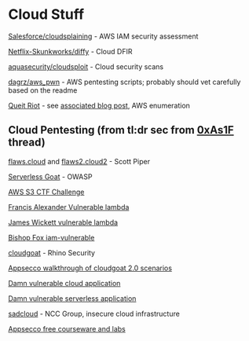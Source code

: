 # Cloud Stuff

[Salesforce/cloudsplaining](https://github.com/salesforce/cloudsplaining) - AWS IAM security assessment

[Netflix-Skunkworks/diffy](https://github.com/Netflix-Skunkworks/diffy) - Cloud DFIR

[aquasecurity/cloudsploit](https://github.com/aquasecurity/cloudsploit) - Cloud security scans

[dagrz/aws_pwn](https://github.com/dagrz/aws_pwn) - AWS pentesting scripts; probably should vet carefully based on the readme

[Queit Riot](https://github.com/righteousgambit/quiet-riot) - see [associated blog post](https://blog.traingrc.com/introducing-quiet-riot-c595cfa629e), AWS enumeration

## Cloud Pentesting (from tl:dr sec from [0xAs1F](https://twitter.com/0xAs1F/status/1480605815039877130) thread)
[flaws.cloud](http://flaws.cloud/) and [flaws2.cloud2](http://flaws2.cloud/) - Scott Piper

[Serverless Goat](https://github.com/OWASP/Serverless-Goat#:~:text=ServerlessGoat%20is%20a%20simple%20AWS%20Lambda%20application%2C%20which,for%20deployment%20through%20the%20AWS%20Serverless%20Application%20Repository.) - OWASP

[AWS S3 CTF Challenge](https://n0j.github.io/2017/10/02/aws-s3-ctf.html)

[Francis Alexander Vulnerable lambda](https://github.com/torque59/AWS-Vulnerable-Lambda)

[James Wickett vulnerable lambda](https://github.com/wickett/lambhack)

[Bishop Fox iam-vulnerable](https://github.com/BishopFox/iam-vulnerable)

[cloudgoat](https://github.com/RhinoSecurityLabs/cloudgoat) - Rhino Security

[Appsecco walkthrough of cloudgoat 2.0 scenarios](https://github.com/appsecco/attacking-cloudgoat2)

[Damn vulnerable cloud application](https://github.com/m6a-UdS/dvca)

[Damn vulnerable serverless application](https://github.com/OWASP/DVSA)

[sadcloud](https://github.com/nccgroup/sadcloud) - NCC Group, insecure cloud infrastructure

[Appsecco free courseware and labs](https://github.com/appsecco/breaking-and-pwning-apps-and-servers-aws-azure-training)
